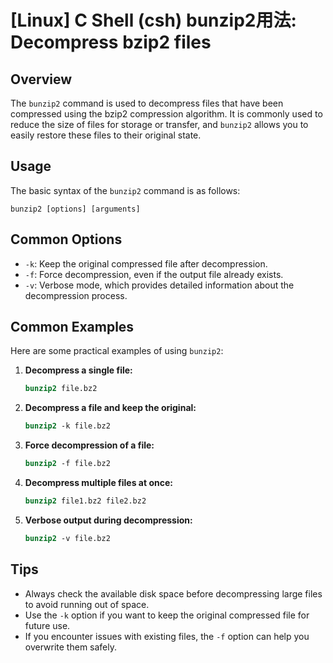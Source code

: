 # [Linux] C Shell (csh) bunzip2用法: Decompress bzip2 files

## Overview
The `bunzip2` command is used to decompress files that have been compressed using the bzip2 compression algorithm. It is commonly used to reduce the size of files for storage or transfer, and `bunzip2` allows you to easily restore these files to their original state.

## Usage
The basic syntax of the `bunzip2` command is as follows:

```
bunzip2 [options] [arguments]
```

## Common Options
- `-k`: Keep the original compressed file after decompression.
- `-f`: Force decompression, even if the output file already exists.
- `-v`: Verbose mode, which provides detailed information about the decompression process.

## Common Examples
Here are some practical examples of using `bunzip2`:

1. **Decompress a single file:**
   ```csh
   bunzip2 file.bz2
   ```

2. **Decompress a file and keep the original:**
   ```csh
   bunzip2 -k file.bz2
   ```

3. **Force decompression of a file:**
   ```csh
   bunzip2 -f file.bz2
   ```

4. **Decompress multiple files at once:**
   ```csh
   bunzip2 file1.bz2 file2.bz2
   ```

5. **Verbose output during decompression:**
   ```csh
   bunzip2 -v file.bz2
   ```

## Tips
- Always check the available disk space before decompressing large files to avoid running out of space.
- Use the `-k` option if you want to keep the original compressed file for future use.
- If you encounter issues with existing files, the `-f` option can help you overwrite them safely.